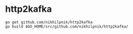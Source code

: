 # http2kafka
```golang
go get github.com/nikhilpnik/http2kafka
go build $GO_HOME/src/github.com/nikhilpnik/http2kafka/
```
